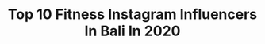 ---
title: Top 10 Fitness Instagram Influencers In Bali In 2020
description: >-
  Find top fitness Instagram influencers in Bali in 2020. Most popular hashtags: #bali #fitness #indonesia #holiday.
platform: Instagram
hits: 68
text_top: See the best Instagram accounts on inBeat.
text_bottom: Our database aggregates 68 Instagram influencers like this in Bali, Indonesia for you to collaborate.
profiles:
  - username: "shiellafrederica"
    fullname: >-
      SHIELLA FREDERICA
    bio: >-
      Entrepreneur / IFBB Bikini Athlete/ Fitness Influencer ANS Performance Athlete Be fearless. Be kind. Be forgiving 1 JOHN 4:4 Bali | Indonesia
    location: "Indonesia"
    followers: 29063
    engagement: 368
    commentsToLikes: 0.031135
    id: ck6u7lo0dm97w0j710obfqcfq
    verified: false
    hashtags: "#mondaymotivation, #beauty, #gainz, #girlswholift"
  - username: "rarecray"
    fullname: >-
      Dan Ng
    bio: >-
      🇸🇬 Singapore 📷: @commoncray 👇🏻 My Workout Routine
    location: "Indonesia"
    followers: 61195
    engagement: 686
    commentsToLikes: 0.025613
    id: ck6ugmdui3vpy0j71uhim1vdo
    verified: false
    hashtags: "#throwback, #scorpioseason, #gym, #selfportrait"
  - username: "karina.kalilah"
    fullname: >-
      Kalilah - Rebirthing Alchemist
    bio: >-
      𝕀 𝕒𝕔𝕥𝕚𝕧𝕒𝕥𝕖 𝕪𝕠𝕦 𝕥𝕠 𝕝𝕚𝕧𝕖 𝕒 𝕗𝕦𝕝𝕝𝕪 𝕖𝕞𝕡𝕠𝕨𝕖𝕣𝕖𝕕 𝕝𝕚𝕗𝕖 💪 Breathwork | Sacred Sounds | Courses, Trainings & Retreats | Embodied Movement 📍 Uluwatu, Bali.
    location: "Indonesia"
    followers: 7171
    engagement: 399
    commentsToLikes: 0.104883
    id: ck5c8jgsr9m8v0i11ln05vxoz
    verified: false
    hashtags: "#healingtrauma, #yogaeverydamnday, #consciousness, #lovethislife"
  - username: "hendrigeorge"
    fullname: >-
      Gedé Hendrí Georgé
    bio: >-
      Lifestyle • Vacation • Fitness 📍Bali 🏝 BA Skin Supplement by @jasman_solah Owner : @dedjamoe @de.coffee_ @skincarejournal.dermanda Work with me 📩
    location: "Indonesia"
    followers: 50466
    engagement: 501
    commentsToLikes: 0.024199
    id: ck5c1007uu6h30i11jkiinjlv
    verified: false
    hashtags: "#kumbuhjungle, #kumbuhjunglebali, #bali, #sebatusanctuary"
  - username: "iamanajas"
    fullname: >-
      ⠀⠀⠀⠀⠀⠀⠀⠀⠀⠀⠀⠀⠀⠀⠀Igor Amanajás
    bio: >-
      👹 Actor, director and dancer of balinese traditional dance-dramas 🇧🇷 & 🇵🇹 📍 🇮🇩Bali ♉️🔆 ɓσ∂ყ ɱเɳ∂ & รσµℓ 🔆🏳️‍🌈 🍦 Ice cream addicted! 雪君のお父さんです。
    location: "Indonesia"
    followers: 17135
    engagement: 509
    commentsToLikes: 0.066042
    id: ckf5lk0tlpv7o0j23gxlno6ey
    verified: false
    hashtags: "#malemodel, #uluwatu, #model, #photography"
  - username: "balimma"
    fullname: >-
      BALI MMA
    bio: >-
      Bali’s #1 destination for Martial Arts & Fitness Training open to ALL LEVELS from beginner to pro! Muay Thai| BJJ| Fitness| Boxing| No-Gi| Yoga| Kids
    location: "Indonesia"
    followers: 31259
    engagement: 116
    commentsToLikes: 0.040575
    id: ck0ubr7mbf3aa0i19vi0xlszr
    verified: false
    hashtags: "#balimma, #martialarts, #fitness, #dominateanycondition"
  - username: "suryawisnawa"
    fullname: >-
      Surya Wisnawa
    bio: >-
      Phone: 087855170882 Bali - INA Part of @senandikaphoto @ludra_signboard
    location: "Indonesia"
    followers: 3987
    engagement: 956
    commentsToLikes: 0.095503
    id: ck6toa3necy4c0j71iyo441wx
    verified: false
    hashtags: "#cinematograpy, #balicouplesession, #cinematography, #videographystudio"
  - username: "natashabakhmat"
    fullname: >-
      Natasha
    bio: >-
      SALSATION®️Master Trainer Choreology by Salsation®️ Master Trainer For cooperation,Indonesia ☎️+62 821 28678282 Unuy/manager 📧natasha_smt@hotmail.com
    location: "Indonesia"
    followers: 9770
    engagement: 443
    commentsToLikes: 0.074477
    id: ck0u0pw7vuiwb0i19w7wih1hg
    verified: false
    hashtags: "#keepmovingwithsalsation, #keepmoving, #lovemylife, #bali"
  - username: "erich_ns"
    fullname: >-
      Erich N' Setiawan #erichns
    bio: >-
      Founder 💐⚘🌹 @erich.decoration 👕👖👟 @yukbelenjess 🍴🥘🥣 @beilly.id 4th Runner Up Mister Tourism World 2018
    location: "Indonesia"
    followers: 27389
    engagement: 190
    commentsToLikes: 0.041202
    id: ck5zj694ih0pg0i14icy9kxc9
    verified: false
    hashtags: "#chest, #shoulder, #workout, #abs"
  - username: "marzcheese"
    fullname: >-
      UMAR LIE IMANUDDIN
    bio: >-
      𝘿𝙈 𝙛𝙤𝙧 #endorse #campaign BA of @erha.dermatology #fashion #streetstyle #menswear #photography #cinema #design #traveler #influencer #gym 📍#semarang
    location: "Indonesia"
    followers: 91928
    engagement: 217
    commentsToLikes: 0.355324
    id: ck9wgd8yuswsz0j78sz1pnpt7
    verified: false
    hashtags: "#menwithstyle, #style, #lookbookindonesia, #travel"
---